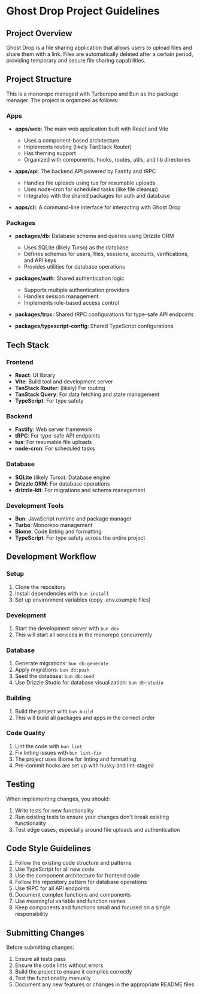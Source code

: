 # Ghost Drop Project Guidelines

## Project Overview

Ghost Drop is a file sharing application that allows users to upload files and share them with a link. Files are automatically deleted after a certain period, providing temporary and secure file sharing capabilities.

## Project Structure

This is a monorepo managed with Turborepo and Bun as the package manager. The project is organized as follows:

### Apps

- **apps/web**: The main web application built with React and Vite
  - Uses a component-based architecture
  - Implements routing (likely TanStack Router)
  - Has theming support
  - Organized with components, hooks, routes, utils, and lib directories

- **apps/api**: The backend API powered by Fastify and tRPC
  - Handles file uploads using tus for resumable uploads
  - Uses node-cron for scheduled tasks (like file cleanup)
  - Integrates with the shared packages for auth and database

- **apps/cli**: A command-line interface for interacting with Ghost Drop

### Packages

- **packages/db**: Database schema and queries using Drizzle ORM
  - Uses SQLite (likely Turso) as the database
  - Defines schemas for users, files, sessions, accounts, verifications, and API keys
  - Provides utilities for database operations

- **packages/auth**: Shared authentication logic
  - Supports multiple authentication providers
  - Handles session management
  - Implements role-based access control

- **packages/trpc**: Shared tRPC configurations for type-safe API endpoints

- **packages/typescript-config**: Shared TypeScript configurations

## Tech Stack

### Frontend
- **React**: UI library
- **Vite**: Build tool and development server
- **TanStack Router**: (likely) For routing
- **TanStack Query**: For data fetching and state management
- **TypeScript**: For type safety

### Backend
- **Fastify**: Web server framework
- **tRPC**: For type-safe API endpoints
- **tus**: For resumable file uploads
- **node-cron**: For scheduled tasks

### Database
- **SQLite** (likely Turso): Database engine
- **Drizzle ORM**: For database operations
- **drizzle-kit**: For migrations and schema management

### Development Tools
- **Bun**: JavaScript runtime and package manager
- **Turbo**: Monorepo management
- **Biome**: Code linting and formatting
- **TypeScript**: For type safety across the entire project

## Development Workflow

### Setup
1. Clone the repository
2. Install dependencies with `bun install`
3. Set up environment variables (copy .env.example files)

### Development
1. Start the development server with `bun dev`
2. This will start all services in the monorepo concurrently

### Database
1. Generate migrations: `bun db:generate`
2. Apply migrations: `bun db:push`
3. Seed the database: `bun db:seed`
4. Use Drizzle Studio for database visualization: `bun db:studio`

### Building
1. Build the project with `bun build`
2. This will build all packages and apps in the correct order

### Code Quality
1. Lint the code with `bun lint`
2. Fix linting issues with `bun lint-fix`
3. The project uses Biome for linting and formatting
4. Pre-commit hooks are set up with husky and lint-staged

## Testing

When implementing changes, you should:

1. Write tests for new functionality
2. Run existing tests to ensure your changes don't break existing functionality
3. Test edge cases, especially around file uploads and authentication

## Code Style Guidelines

1. Follow the existing code structure and patterns
2. Use TypeScript for all new code
3. Use the component architecture for frontend code
4. Follow the repository pattern for database operations
5. Use tRPC for all API endpoints
6. Document complex functions and components
7. Use meaningful variable and function names
8. Keep components and functions small and focused on a single responsibility

## Submitting Changes

Before submitting changes:

1. Ensure all tests pass
2. Ensure the code lints without errors
3. Build the project to ensure it compiles correctly
4. Test the functionality manually
5. Document any new features or changes in the appropriate README files